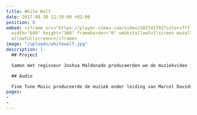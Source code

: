 ```yaml
---
title: White Wolf
date: 2017-08-30 12:39:00 +02:00
position: 0
embed: <iframe src="https://player.vimeo.com/video/202741792?color=ffffff&title=0&byline=0&portrait=0"
  width="640" height="360" frameborder="0" webkitallowfullscreen mozallowfullscreen
  allowfullscreen></iframe>
image: "/uploads/whitewolf.jpg"
description: |-
  ## Project

  Samen met regisseur Joshua Maldonado produceerden we de muziekvideo ‘White Wolf’. De witte en de zwarte wolf symboliseren het goede en het kwade van de mens, vanuit dit concept gaven we zowel het beeld als de muziek vorm.

  ## Audio

  Fine Tune Music produceerde de muziek onder leiding van Marcel Davids. In samenwerking met de Litouwse zangeres en songwriter Migloko kwamen de lyrics en vocalen tot stand.
pages:
- 
- 
---
```


